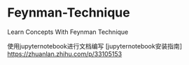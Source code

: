 # Feynman-Technique
Learn Concepts With Feynman Technique

使用jupyternotebook进行文档编写
[jupyternotebook安装指南]
https://zhuanlan.zhihu.com/p/33105153
